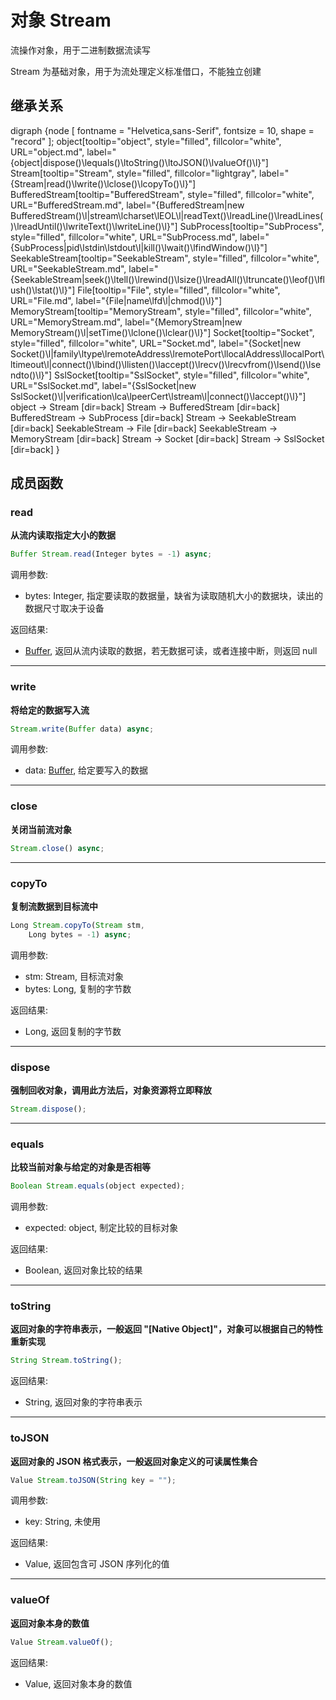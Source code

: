 # 对象 Stream
流操作对象，用于二进制数据流读写

Stream 为基础对象，用于为流处理定义标准借口，不能独立创建

## 继承关系
<dot>digraph {node [ fontname = "Helvetica,sans-Serif", fontsize = 10, shape = "record" ];
object[tooltip="object", style="filled", fillcolor="white", URL="object.md", label="{object|dispose()\lequals()\ltoString()\ltoJSON()\lvalueOf()\l}"]
Stream[tooltip="Stream", style="filled", fillcolor="lightgray", label="{Stream|read()\lwrite()\lclose()\lcopyTo()\l}"]
BufferedStream[tooltip="BufferedStream", style="filled", fillcolor="white", URL="BufferedStream.md", label="{BufferedStream|new BufferedStream()\l|stream\lcharset\lEOL\l|readText()\lreadLine()\lreadLines()\lreadUntil()\lwriteText()\lwriteLine()\l}"]
SubProcess[tooltip="SubProcess", style="filled", fillcolor="white", URL="SubProcess.md", label="{SubProcess|pid\lstdin\lstdout\l|kill()\lwait()\lfindWindow()\l}"]
SeekableStream[tooltip="SeekableStream", style="filled", fillcolor="white", URL="SeekableStream.md", label="{SeekableStream|seek()\ltell()\lrewind()\lsize()\lreadAll()\ltruncate()\leof()\lflush()\lstat()\l}"]
File[tooltip="File", style="filled", fillcolor="white", URL="File.md", label="{File|name\lfd\l|chmod()\l}"]
MemoryStream[tooltip="MemoryStream", style="filled", fillcolor="white", URL="MemoryStream.md", label="{MemoryStream|new MemoryStream()\l|setTime()\lclone()\lclear()\l}"]
Socket[tooltip="Socket", style="filled", fillcolor="white", URL="Socket.md", label="{Socket|new Socket()\l|family\ltype\lremoteAddress\lremotePort\llocalAddress\llocalPort\ltimeout\l|connect()\lbind()\llisten()\laccept()\lrecv()\lrecvfrom()\lsend()\lsendto()\l}"]
SslSocket[tooltip="SslSocket", style="filled", fillcolor="white", URL="SslSocket.md", label="{SslSocket|new SslSocket()\l|verification\lca\lpeerCert\lstream\l|connect()\laccept()\l}"]
object -> Stream [dir=back]
Stream -> BufferedStream [dir=back]
BufferedStream -> SubProcess [dir=back]
Stream -> SeekableStream [dir=back]
SeekableStream -> File [dir=back]
SeekableStream -> MemoryStream [dir=back]
Stream -> Socket [dir=back]
Stream -> SslSocket [dir=back]
}</dot>

## 成员函数
        
### read
**从流内读取指定大小的数据**

```JavaScript
Buffer Stream.read(Integer bytes = -1) async;
```

调用参数:
* bytes: Integer, 指定要读取的数据量，缺省为读取随机大小的数据块，读出的数据尺寸取决于设备

返回结果:
* [Buffer](Buffer.md), 返回从流内读取的数据，若无数据可读，或者连接中断，则返回 null

--------------------------
### write
**将给定的数据写入流**

```JavaScript
Stream.write(Buffer data) async;
```

调用参数:
* data: [Buffer](Buffer.md), 给定要写入的数据

--------------------------
### close
**关闭当前流对象**

```JavaScript
Stream.close() async;
```

--------------------------
### copyTo
**复制流数据到目标流中**

```JavaScript
Long Stream.copyTo(Stream stm,
    Long bytes = -1) async;
```

调用参数:
* stm: Stream, 目标流对象
* bytes: Long, 复制的字节数

返回结果:
* Long, 返回复制的字节数

--------------------------
### dispose
**强制回收对象，调用此方法后，对象资源将立即释放**

```JavaScript
Stream.dispose();
```

--------------------------
### equals
**比较当前对象与给定的对象是否相等**

```JavaScript
Boolean Stream.equals(object expected);
```

调用参数:
* expected: object, 制定比较的目标对象

返回结果:
* Boolean, 返回对象比较的结果

--------------------------
### toString
**返回对象的字符串表示，一般返回 "[Native Object]"，对象可以根据自己的特性重新实现**

```JavaScript
String Stream.toString();
```

返回结果:
* String, 返回对象的字符串表示

--------------------------
### toJSON
**返回对象的 JSON 格式表示，一般返回对象定义的可读属性集合**

```JavaScript
Value Stream.toJSON(String key = "");
```

调用参数:
* key: String, 未使用

返回结果:
* Value, 返回包含可 JSON 序列化的值

--------------------------
### valueOf
**返回对象本身的数值**

```JavaScript
Value Stream.valueOf();
```

返回结果:
* Value, 返回对象本身的数值


